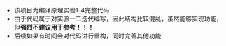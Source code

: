 - 该项目为编译原理实验1-4完整代码
- 由于代码属于对实验一二迭代编写，因此结构比较混乱，虽然能够实现功能，但**强烈不建议用于参考！！！**
- 后续如果有时间会对代码进行重构，同时完善其他功能
